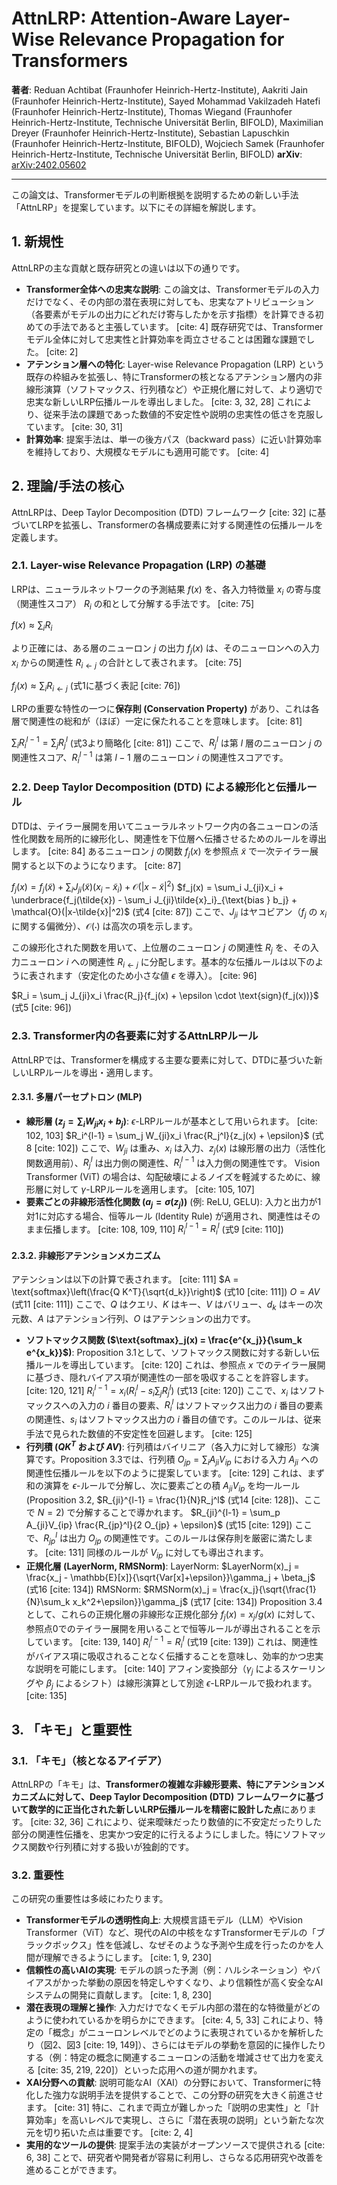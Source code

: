 # AttnLRP: Attention-Aware Layer-Wise Relevance Propagation for Transformers

**著者**: Reduan Achtibat (Fraunhofer Heinrich-Hertz-Institute), Aakriti Jain (Fraunhofer Heinrich-Hertz-Institute), Sayed Mohammad Vakilzadeh Hatefi (Fraunhofer Heinrich-Hertz-Institute), Thomas Wiegand (Fraunhofer Heinrich-Hertz-Institute, Technische Universität Berlin, BIFOLD), Maximilian Dreyer (Fraunhofer Heinrich-Hertz-Institute), Sebastian Lapuschkin (Fraunhofer Heinrich-Hertz-Institute, BIFOLD), Wojciech Samek (Fraunhofer Heinrich-Hertz-Institute, Technische Universität Berlin, BIFOLD)
**arXiv**: [arXiv:2402.05602](https://arxiv.org/abs/2402.05602)

---

この論文は、Transformerモデルの判断根拠を説明するための新しい手法「AttnLRP」を提案しています。以下にその詳細を解説します。

## 1. 新規性

AttnLRPの主な貢献と既存研究との違いは以下の通りです。

* **Transformer全体への忠実な説明**: この論文は、Transformerモデルの入力だけでなく、その内部の潜在表現に対しても、忠実なアトリビューション（各要素がモデルの出力にどれだけ寄与したかを示す指標）を計算できる初めての手法であると主張しています。 [cite: 4] 既存研究では、Transformerモデル全体に対して忠実性と計算効率を両立させることは困難な課題でした。 [cite: 2]
* **アテンション層への特化**: Layer-wise Relevance Propagation (LRP) という既存の枠組みを拡張し、特にTransformerの核となるアテンション層内の非線形演算（ソフトマックス、行列積など）や正規化層に対して、より適切で忠実な新しいLRP伝播ルールを導出しました。 [cite: 3, 32, 28] これにより、従来手法の課題であった数値的不安定性や説明の忠実性の低さを克服しています。 [cite: 30, 31]
* **計算効率**: 提案手法は、単一の後方パス（backward pass）に近い計算効率を維持しており、大規模なモデルにも適用可能です。 [cite: 4]

## 2. 理論/手法の核心

AttnLRPは、Deep Taylor Decomposition (DTD) フレームワーク [cite: 32] に基づいてLRPを拡張し、Transformerの各構成要素に対する関連性の伝播ルールを定義します。

### 2.1. Layer-wise Relevance Propagation (LRP) の基礎

LRPは、ニューラルネットワークの予測結果 $f(x)$ を、各入力特徴量 $x_i$ の寄与度（関連性スコア） $R_i$ の和として分解する手法です。 [cite: 75]

$f(x) \approx \sum_i R_i$

より正確には、ある層のニューロン $j$ の出力 $f_j(x)$ は、そのニューロンへの入力 $x_i$ からの関連性 $R_{i \leftarrow j}$ の合計として表されます。 [cite: 75]

$f_j(x) \approx \sum_i R_{i \leftarrow j}$ (式1に基づく表記 [cite: 76])

LRPの重要な特性の一つに**保存則 (Conservation Property)** があり、これは各層で関連性の総和が（ほぼ）一定に保たれることを意味します。 [cite: 81]

$\sum_i R_i^{l-1} = \sum_j R_j^l$ (式3より簡略化 [cite: 81])
ここで、$R_j^l$ は第 $l$ 層のニューロン $j$ の関連性スコア、$R_i^{l-1}$ は第 $l-1$ 層のニューロン $i$ の関連性スコアです。

### 2.2. Deep Taylor Decomposition (DTD) による線形化と伝播ルール

DTDは、テイラー展開を用いてニューラルネットワーク内の各ニューロンの活性化関数を局所的に線形化し、関連性を下位層へ伝播させるためのルールを導出します。 [cite: 84] あるニューロン $j$ の関数 $f_j(x)$ を参照点 $\tilde{x}$ で一次テイラー展開すると以下のようになります。 [cite: 87]

$f_j(x) = f_j(\tilde{x}) + \sum_i J_{ji}(\tilde{x})(x_i - \tilde{x}_i) + \mathcal{O}(|x-\tilde{x}|^2)$
$f_j(x) = \sum_i J_{ji}x_i + \underbrace{f_j(\tilde{x}) - \sum_i J_{ji}\tilde{x}_i}_{\text{bias } b_j} + \mathcal{O}(|x-\tilde{x}|^2)$ (式4 [cite: 87])
ここで、$J_{ji}$ はヤコビアン（$f_j$ の $x_i$ に関する偏微分）、$\mathcal{O}(\cdot)$ は高次の項を示します。

この線形化された関数を用いて、上位層のニューロン $j$ の関連性 $R_j$ を、その入力ニューロン $i$ への関連性 $R_{i \leftarrow j}$ に分配します。基本的な伝播ルールは以下のように表されます（安定化のため小さな値 $\epsilon$ を導入）。 [cite: 96]

$R_i = \sum_j J_{ji}x_i \frac{R_j}{f_j(x) + \epsilon \cdot \text{sign}(f_j(x))}$ (式5 [cite: 96])

### 2.3. Transformer内の各要素に対するAttnLRPルール

AttnLRPでは、Transformerを構成する主要な要素に対して、DTDに基づいた新しいLRPルールを導出・適用します。

#### 2.3.1. 多層パーセプトロン (MLP)

* **線形層 ($z_j = \sum_i W_{ji}x_i + b_j$)**:
    $\epsilon$-LRPルールが基本として用いられます。 [cite: 102, 103]
    $R_i^{l-1} = \sum_j W_{ji}x_i \frac{R_j^l}{z_j(x) + \epsilon}$ (式8 [cite: 102])
    ここで、$W_{ji}$ は重み、$x_i$ は入力、$z_j(x)$ は線形層の出力（活性化関数適用前）、$R_j^l$ は出力側の関連性、$R_i^{l-1}$ は入力側の関連性です。
    Vision Transformer (ViT) の場合は、勾配破壊によるノイズを軽減するために、線形層に対して $\gamma$-LRPルールを適用します。 [cite: 105, 107]
* **要素ごとの非線形活性化関数 ($a_j = \sigma(z_j)$)** (例: ReLU, GELU):
    入力と出力が1対1に対応する場合、恒等ルール (Identity Rule) が適用され、関連性はそのまま伝播します。 [cite: 108, 109, 110]
    $R_i^{l-1} = R_i^l$ (式9 [cite: 110])

#### 2.3.2. 非線形アテンションメカニズム

アテンションは以下の計算で表されます。 [cite: 111]
$A = \text{softmax}\left(\frac{Q K^T}{\sqrt{d_k}}\right)$ (式10 [cite: 111])
$O = A V$ (式11 [cite: 111])
ここで、$Q$ はクエリ、$K$ はキー、$V$ はバリュー、$d_k$ はキーの次元数、$A$ はアテンション行列、$O$ はアテンションの出力です。

* **ソフトマックス関数 ($\text{softmax}_j(x) = \frac{e^{x_j}}{\sum_k e^{x_k}}$)**:
    Proposition 3.1として、ソフトマックス関数に対する新しい伝播ルールを導出しています。 [cite: 120] これは、参照点 $x$ でのテイラー展開に基づき、隠れバイアス項が関連性の一部を吸収することを許容します。 [cite: 120, 121]
    $R_i^{l-1} = x_i(R_i^l - s_i \sum_j R_j^l)$ (式13 [cite: 120])
    ここで、$x_i$ はソフトマックスへの入力の $i$ 番目の要素、$R_i^l$ はソフトマックス出力の $i$ 番目の要素の関連性、$s_i$ はソフトマックス出力の $i$ 番目の値です。このルールは、従来手法で見られた数値的不安定性を回避します。 [cite: 125]
* **行列積 ($Q K^T$ および $A V$)**:
    行列積はバイリニア（各入力に対して線形）な演算です。Proposition 3.3では、行列積 $O_{jp} = \sum_i A_{ji}V_{ip}$ における入力 $A_{ji}$ への関連性伝播ルールを以下のように提案しています。 [cite: 129] これは、まず和の演算を $\epsilon$-ルールで分解し、次に要素ごとの積 $A_{ji}V_{ip}$ を均一ルール (Proposition 3.2, $R_{ji}^{l-1} = \frac{1}{N}R_j^l$ (式14 [cite: 128])、ここで $N=2$) で分解することで導かれます。
    $R_{ji}^{l-1} = \sum_p A_{ji}V_{ip} \frac{R_{jp}^l}{2 O_{jp} + \epsilon}$ (式15 [cite: 129])
    ここで、$R_{jp}^l$ は出力 $O_{jp}$ の関連性です。このルールは保存則を厳密に満たします。 [cite: 131] 同様のルールが $V_{ip}$ に対しても導出されます。
* **正規化層 (LayerNorm, RMSNorm)**:
    LayerNorm: $LayerNorm(x)_j = \frac{x_j - \mathbb{E}[x]}{\sqrt{Var[x]+\epsilon}}\gamma_j + \beta_j$ (式16 [cite: 134])
    RMSNorm: $RMSNorm(x)_j = \frac{x_j}{\sqrt{\frac{1}{N}\sum_k x_k^2+\epsilon}}\gamma_j$ (式17 [cite: 134])
    Proposition 3.4として、これらの正規化層の非線形な正規化部分 $f_j(x) = x_j / g(x)$ に対して、参照点0でのテイラー展開を用いることで恒等ルールが導出されることを示しています。 [cite: 139, 140]
    $R_i^{l-1} = R_i^l$ (式19 [cite: 139])
    これは、関連性がバイアス項に吸収されることなく伝播することを意味し、効率的かつ忠実な説明を可能にします。 [cite: 140] アフィン変換部分（$\gamma_j$ によるスケーリングや $\beta_j$ によるシフト）は線形演算として別途 $\epsilon$-LRPルールで扱われます。 [cite: 135]

## 3. 「キモ」と重要性

### 3.1. 「キモ」（核となるアイデア）

AttnLRPの「キモ」は、**Transformerの複雑な非線形要素、特にアテンションメカニズムに対して、Deep Taylor Decomposition (DTD) フレームワークに基づいて数学的に正当化された新しいLRP伝播ルールを精密に設計した点**にあります。 [cite: 32, 36] これにより、従来曖昧だったり数値的に不安定だったりした部分の関連性伝播を、忠実かつ安定的に行えるようにしました。特にソフトマックス関数や行列積に対する扱いが独創的です。

### 3.2. 重要性

この研究の重要性は多岐にわたります。

* **Transformerモデルの透明性向上**: 大規模言語モデル（LLM）やVision Transformer（ViT）など、現代のAIの中核をなすTransformerモデルの「ブラックボックス」性を低減し、なぜそのような予測や生成を行ったのかを人間が理解できるようにします。 [cite: 1, 9, 230]
* **信頼性の高いAIの実現**: モデルの誤った予測（例：ハルシネーション）やバイアスがかった挙動の原因を特定しやすくなり、より信頼性が高く安全なAIシステムの開発に貢献します。 [cite: 1, 8, 230]
* **潜在表現の理解と操作**: 入力だけでなくモデル内部の潜在的な特徴量がどのように使われているかを明らかにできます。 [cite: 4, 5, 33] これにより、特定の「概念」がニューロンレベルでどのように表現されているかを解析したり（図2、図3 [cite: 19, 149]）、さらにはモデルの挙動を意図的に操作したりする（例：特定の概念に関連するニューロンの活動を増減させて出力を変える [cite: 35, 219, 220]）といった応用への道が開かれます。
* **XAI分野への貢献**: 説明可能なAI（XAI）の分野において、Transformerに特化した強力な説明手法を提供することで、この分野の研究を大きく前進させます。 [cite: 31] 特に、これまで両立が難しかった「説明の忠実性」と「計算効率」を高いレベルで実現し、さらに「潜在表現の説明」という新たな次元を切り拓いた点は重要です。 [cite: 2, 4]
* **実用的なツールの提供**: 提案手法の実装がオープンソースで提供される [cite: 6, 38] ことで、研究者や開発者が容易に利用し、さらなる応用研究や改善を進めることができます。
